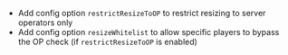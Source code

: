 * Add config option `restrictResizeToOP` to restrict resizing to server operators only
* Add config option `resizeWhitelist` to allow specific players to bypass the OP check (if `restrictResizeToOP` is enabled)